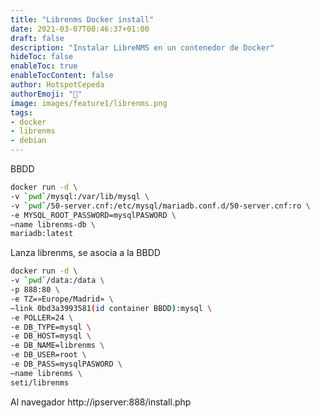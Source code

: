 ```yaml
---
title: "Librenms Docker install"
date: 2021-03-07T00:46:37+01:00
draft: false
description: "Instalar LibreNMS en un contenedor de Docker"
hideToc: false
enableToc: true
enableTocContent: false
author: HotspotCepeda 
authorEmoji: "🗻"
image: images/feature1/librenms.png
tags: 
- docker
- librenms
- debian
---
```


BBDD 

``` bash
docker run -d \
-v `pwd`/mysql:/var/lib/mysql \
-v `pwd`/50-server.cnf:/etc/mysql/mariadb.conf.d/50-server.cnf:ro \
-e MYSQL_ROOT_PASSWORD=mysqlPASWORD \
–name librenms-db \
mariadb:latest
```

Lanza librenms, se asocia a la BBDD
``` bash
docker run -d \
-v `pwd`/data:/data \
-p 888:80 \
-e TZ=»Europe/Madrid» \
–link 0bd3a3993581(id container BBDD):mysql \
-e POLLER=24 \
-e DB_TYPE=mysql \
-e DB_HOST=mysql \
-e DB_NAME=librenms \
-e DB_USER=root \
-e DB_PASS=mysqlPASWORD \
–name librenms \
seti/librenms
```
Al navegador http://ipserver:888/install.php
